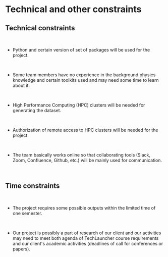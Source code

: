 # Technical and other constraints

## Technical constraints

</br>

- Python and certain version of set of packages will be used for the project.

</br>

- Some team members have no experience in the background physics knowledge and certain toolkits used and may need some time to learn about it.  

</br>

- High Performance Computing (HPC) clusters will be needed for generating the dataset.

</br>

- Authorization of remote access to HPC clusters will be needed for the project.

</br>

- The team basically works online so that collaborating tools (Slack, Zoom, Confluence, Github, etc.) will be mainly used for communication.

</br>

## Time constraints

</br>

- The project requires some possible outputs within the limited time of one semester.

</br>

- Our project is possibly a part of research of our client and our activities may need to meet both agenda of TechLauncher course requirements and our client's academic activities (deadlines of call for conferences or papers).

